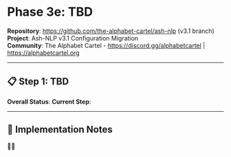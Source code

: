 <!-- ash-nlp/docs/v3.1/phase/3/e/step_1.md -->
<!--
Documentation for Phase 3e, Step 1 for Ash-NLP Service v3.1
FILE VERSION: v3.1-3d-1-1
LAST MODIFIED: 2025-08-17
PHASE: 3e, Step 1
CLEAN ARCHITECTURE: v3.1 Compliant
-->
# Phase 3e: TBD

**Repository**: https://github.com/the-alphabet-cartel/ash-nlp (v3.1 branch)  
**Project**: Ash-NLP v3.1 Configuration Migration  
**Community**: The Alphabet Cartel - https://discord.gg/alphabetcartel | https://alphabetcartel.org

---

## 📋 **Step 1: TBD**

**Overall Status**:
**Current Step**:

---

## 📝 **Implementation Notes**

🏳️‍🌈